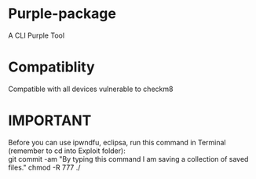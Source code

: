# Purple-package

A CLI Purple Tool

# Compatiblity
Compatible with all devices vulnerable to checkm8

# IMPORTANT
Before you can use ipwndfu, eclipsa, run this command in Terminal (remember to cd into Exploit folder): <br /> git commit -am "By typing this command I am saving a collection of saved files." chmod -R 777 ./


